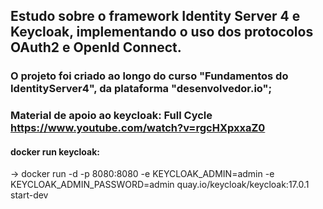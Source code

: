 
## Estudo sobre o framework Identity Server 4 e Keycloak, implementando o uso dos protocolos OAuth2 e OpenId Connect.
### O projeto foi criado ao longo do curso "Fundamentos do IdentityServer4", da plataforma "desenvolvedor.io";
### Material de apoio ao keycloak: Full Cycle https://www.youtube.com/watch?v=rgcHXpxxaZ0
#### docker run keycloak:
-> docker run -d -p 8080:8080 -e KEYCLOAK_ADMIN=admin -e KEYCLOAK_ADMIN_PASSWORD=admin quay.io/keycloak/keycloak:17.0.1 start-dev
